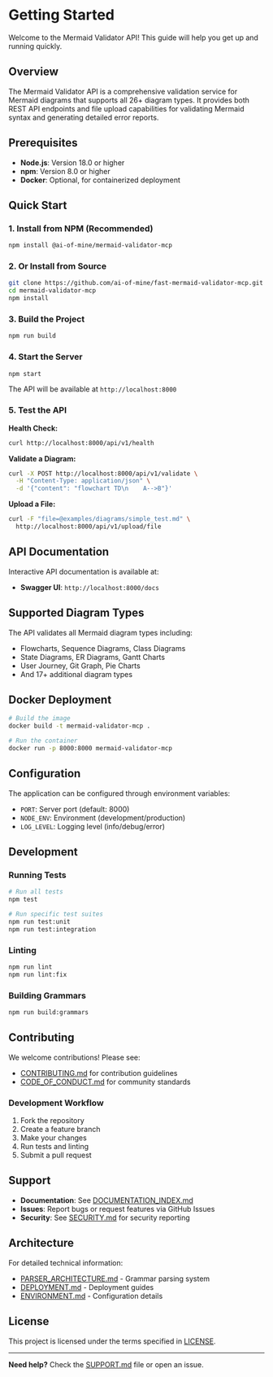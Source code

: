 # Getting Started

Welcome to the Mermaid Validator API! This guide will help you get up and running quickly.

## Overview

The Mermaid Validator API is a comprehensive validation service for Mermaid diagrams that supports all 26+ diagram types. It provides both REST API endpoints and file upload capabilities for validating Mermaid syntax and generating detailed error reports.

## Prerequisites

- **Node.js**: Version 18.0 or higher
- **npm**: Version 8.0 or higher
- **Docker**: Optional, for containerized deployment

## Quick Start

### 1. Install from NPM (Recommended)

```bash
npm install @ai-of-mine/mermaid-validator-mcp
```

### 2. Or Install from Source

```bash
git clone https://github.com/ai-of-mine/fast-mermaid-validator-mcp.git
cd mermaid-validator-mcp
npm install
```

### 3. Build the Project

```bash
npm run build
```

### 4. Start the Server

```bash
npm start
```

The API will be available at `http://localhost:8000`

### 5. Test the API

**Health Check:**
```bash
curl http://localhost:8000/api/v1/health
```

**Validate a Diagram:**
```bash
curl -X POST http://localhost:8000/api/v1/validate \
  -H "Content-Type: application/json" \
  -d '{"content": "flowchart TD\n    A-->B"}'
```

**Upload a File:**
```bash
curl -F "file=@examples/diagrams/simple_test.md" \
  http://localhost:8000/api/v1/upload/file
```

## API Documentation

Interactive API documentation is available at:
- **Swagger UI**: `http://localhost:8000/docs`

## Supported Diagram Types

The API validates all Mermaid diagram types including:
- Flowcharts, Sequence Diagrams, Class Diagrams
- State Diagrams, ER Diagrams, Gantt Charts
- User Journey, Git Graph, Pie Charts
- And 17+ additional diagram types

## Docker Deployment

```bash
# Build the image
docker build -t mermaid-validator-mcp .

# Run the container
docker run -p 8000:8000 mermaid-validator-mcp
```

## Configuration

The application can be configured through environment variables:

- `PORT`: Server port (default: 8000)
- `NODE_ENV`: Environment (development/production)
- `LOG_LEVEL`: Logging level (info/debug/error)

## Development

### Running Tests

```bash
# Run all tests
npm test

# Run specific test suites
npm run test:unit
npm run test:integration
```

### Linting

```bash
npm run lint
npm run lint:fix
```

### Building Grammars

```bash
npm run build:grammars
```

## Contributing

We welcome contributions! Please see:
- [CONTRIBUTING.md](./CONTRIBUTING.md) for contribution guidelines
- [CODE_OF_CONDUCT.md](./CODE_OF_CONDUCT.md) for community standards

### Development Workflow

1. Fork the repository
2. Create a feature branch
3. Make your changes
4. Run tests and linting
5. Submit a pull request

## Support

- **Documentation**: See [DOCUMENTATION_INDEX.md](./DOCUMENTATION_INDEX.md)
- **Issues**: Report bugs or request features via GitHub Issues
- **Security**: See [SECURITY.md](./SECURITY.md) for security reporting

## Architecture

For detailed technical information:
- [PARSER_ARCHITECTURE.md](./PARSER_ARCHITECTURE.md) - Grammar parsing system
- [DEPLOYMENT.md](./DEPLOYMENT.md) - Deployment guides
- [ENVIRONMENT.md](./ENVIRONMENT.md) - Configuration details

## License

This project is licensed under the terms specified in [LICENSE](./LICENSE).

---

**Need help?** Check the [SUPPORT.md](./SUPPORT.md) file or open an issue.